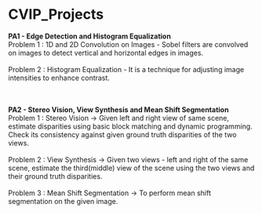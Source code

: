 # CVIP_Projects

<B> PA1 - Edge Detection and Histogram Equalization </B><br>
Problem 1 : 1D and 2D Convolution on Images - Sobel filters are convolved on images to detect vertical and horizontal edges in images.<br><br>
Problem 2 : Histogram Equalization - It is a technique for adjusting image intensities to enhance contrast.<br><br><br>

<B> PA2 - Stereo Vision, View Synthesis and Mean Shift Segmentation </B><br>
Problem 1 : Stereo Vision -> Given left and right view of same scene, estimate disparities using basic block matching and dynamic                     programming. Check its consistency against given ground truth disparities of the two views.<br><br>
Problem 2 : View Synthesis -> Given two views - left and right of the same scene, estimate the third(middle) view of the scene using the               two views and their ground truth disparities.<br><br>
Problem 3 : Mean Shift Segmentation -> To perform mean shift segmentation on the given image.
